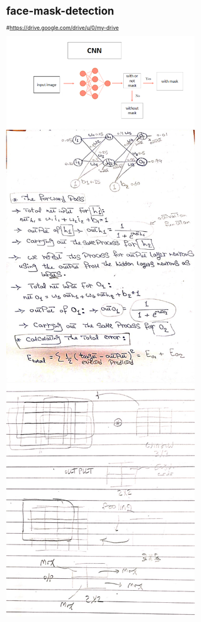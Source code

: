 # face-mask-detection

#https://drive.google.com/drive/u/0/my-drive

![](images/cnn.png)
![](images/nn.jpg)
![](images/conv&pooling.jpg)
